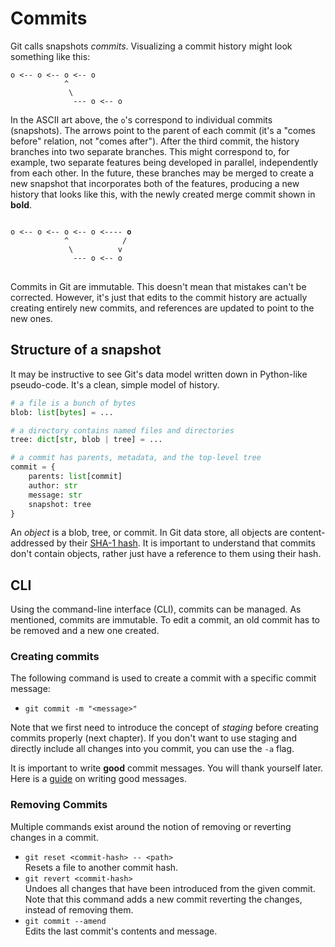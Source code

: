 # Commits

Git calls snapshots _commits_. Visualizing a commit history might look
something like this:

```
o <-- o <-- o <-- o
            ^
             \
              --- o <-- o
```

In the ASCII art above, the `o`'s correspond to individual commits (snapshots).
The arrows point to the parent of each commit (it's a "comes before" relation,
not "comes after"). After the third commit, the history branches into two
separate branches. This might correspond to, for example, two separate features
being developed in parallel, independently from each other. In the future,
these branches may be merged to create a new snapshot that incorporates both of
the features, producing a new history that looks like this, with the newly
created merge commit shown in <strong>bold</strong>.

<pre class="highlight">
<code>
o <-- o <-- o <-- o <---- <strong>o</strong>
            ^            /
             \          v
              --- o <-- o
</code>
</pre>

Commits in Git are immutable. This doesn't mean that mistakes can't be corrected.
However, it's just that edits to the commit history are actually creating entirely
new commits, and references are updated to point to the new ones.

## Structure of a snapshot

It may be instructive to see Git's data model written down in Python-like pseudo-code.
It's a clean, simple model of history.

```py
# a file is a bunch of bytes
blob: list[bytes] = ...

# a directory contains named files and directories
tree: dict[str, blob | tree] = ...

# a commit has parents, metadata, and the top-level tree
commit = {
    parents: list[commit]
    author: str
    message: str
    snapshot: tree
}
```

An _object_ is a blob, tree, or commit. In Git data store, all objects are content-addressed
by their [SHA-1 hash](https://en.wikipedia.org/wiki/SHA-1). It is important to understand
that commits don't contain objects, rather just have a reference to them using their hash.

## CLI

Using the command-line interface (CLI), commits can be managed. As mentioned, commits are 
immutable. To edit a commit, an old commit has to be removed and a new one created.

### Creating commits

The following command is used to create a commit with a specific commit message:

- `git commit -m "<message>"`

Note that we first need to introduce the concept of _staging_ before creating
commits properly (next chapter). If you don't want to use staging and directly include
all changes into you commit, you can use the `-a` flag.

It is important to write **good** commit messages. You will thank yourself later.
Here is a [guide](https://cbea.ms/git-commit/) on writing good messages.

### Removing Commits

Multiple commands exist around the notion of removing or reverting changes in a commit.

- `git reset <commit-hash> -- <path>` \
    Resets a file to another commit hash.
- `git revert <commit-hash>` \
    Undoes all changes that have been introduced from the given commit. Note that this
    command adds a new commit reverting the changes, instead of removing them.
- `git commit --amend` \
    Edits the last commit's contents and message.
